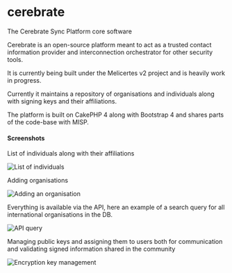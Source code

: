 # cerebrate
The Cerebrate Sync Platform core software

Cerebrate is an open-source platform meant to act as a trusted contact information provider and interconnection orchestrator for other security tools.

It is currently being built under the Melicertes v2 project and is heavily work in progress.

Currently it maintains a repository of organisations and individuals along with signing keys and their affiliations.

The platform is built on CakePHP 4 along with Bootstrap 4 and shares parts of the code-base with MISP.

#### Screenshots

List of individuals along with their affiliations

![List of individuals](/documentation/images/individuals.png)

Adding organisations

![Adding an organisation](/documentation/images/add_org.png)

Everything is available via the API, here an example of a search query for all international organisations in the DB.

![API query](/documentation/images/orgs_api.png)

Managing public keys and assigning them to users both for communication and validating signed information shared in the community

![Encryption key management](/documentation/images/add_encryption_key.png)
